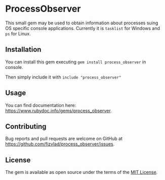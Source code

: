 # ProcessObserver

This small gem may be used to obtain information about processes suing OS specific 
console applications. Currently it is `tasklist` for Windows and `ps` for Linux.

## Installation

You can install this gem executing `gem install process_observer` in console.

Then simply include it with `include "process_observer"`

## Usage

You can find documentation here: https://www.rubydoc.info/gems/process_observer.

## Contributing

Bug reports and pull requests are welcome on GitHub at https://github.com/fizvlad/process_observer/issues.

## License

The gem is available as open source under the terms of the [MIT License](https://opensource.org/licenses/MIT).
